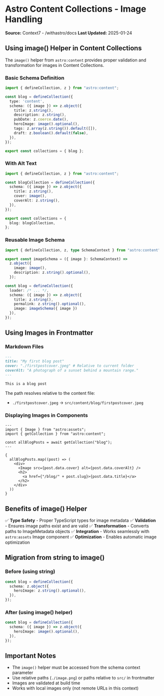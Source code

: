 # Astro Content Collections - Image Handling

**Source:** Context7 - /withastro/docs
**Last Updated:** 2025-01-24

## Using image() Helper in Content Collections

The `image()` helper from `astro:content` provides proper validation and transformation for images in Content Collections.

### Basic Schema Definition

```typescript
import { defineCollection, z } from "astro:content";

const blog = defineCollection({
  type: 'content',
  schema: ({ image }) => z.object({
    title: z.string(),
    description: z.string(),
    pubDate: z.coerce.date(),
    heroImage: image().optional(),
    tags: z.array(z.string()).default([]),
    draft: z.boolean().default(false),
  }),
});

export const collections = { blog };
```

### With Alt Text

```typescript
import { defineCollection, z } from "astro:content";

const blogCollection = defineCollection({
  schema: ({ image }) => z.object({
    title: z.string(),
    cover: image(),
    coverAlt: z.string(),
  }),
});

export const collections = {
  blog: blogCollection,
};
```

### Reusable Image Schema

```typescript
import { defineCollection, z, type SchemaContext } from "astro:content";

export const imageSchema = ({ image }: SchemaContext) =>
  z.object({
    image: image(),
    description: z.string().optional(),
  });

const blog = defineCollection({
  loader: /* ... */,
  schema: ({ image }) => z.object({
    title: z.string(),
    permalink: z.string().optional(),
    image: imageSchema({ image })
  }),
});
```

## Using Images in Frontmatter

### Markdown Files

```markdown
---
title: "My first blog post"
cover: "./firstpostcover.jpeg" # Relative to current folder
coverAlt: "A photograph of a sunset behind a mountain range."
---

This is a blog post
```

The path resolves relative to the content file:
- `./firstpostcover.jpeg` → `src/content/blog/firstpostcover.jpeg`

### Displaying Images in Components

```astro
---
import { Image } from "astro:assets";
import { getCollection } from "astro:content";

const allBlogPosts = await getCollection("blog");
---

{
  allBlogPosts.map((post) => (
    <div>
      <Image src={post.data.cover} alt={post.data.coverAlt} />
      <h2>
        <a href={"/blog/" + post.slug}>{post.data.title}</a>
      </h2>
    </div>
  ))
}
```

## Benefits of image() Helper

✅ **Type Safety** - Proper TypeScript types for image metadata
✅ **Validation** - Ensures image paths exist and are valid
✅ **Transformation** - Converts paths to ImageMetadata objects
✅ **Integration** - Works seamlessly with `astro:assets` Image component
✅ **Optimization** - Enables automatic image optimization

## Migration from string to image()

### Before (using string)

```typescript
const blog = defineCollection({
  schema: z.object({
    heroImage: z.string().optional(),
  }),
});
```

### After (using image() helper)

```typescript
const blog = defineCollection({
  schema: ({ image }) => z.object({
    heroImage: image().optional(),
  }),
});
```

## Important Notes

- The `image()` helper must be accessed from the schema context parameter
- Use relative paths (`./image.png`) or paths relative to `src/` in frontmatter
- Images are validated at build time
- Works with local images only (not remote URLs in this context)
